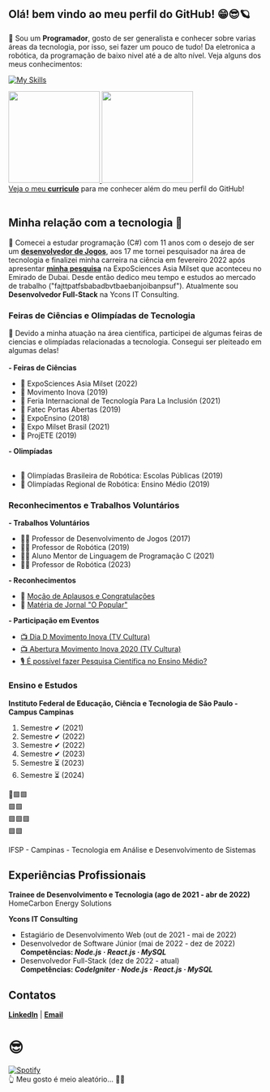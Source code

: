 ## Olá! bem vindo ao meu perfil do GitHub! 😁😎🪐

🚀 Sou um <b>Programador</b>, gosto de ser generalista e conhecer sobre varias áreas da tecnologia, por isso, sei fazer um pouco de tudo! Da eletronica a robótica, da programação de baixo nivel até a de alto nível. Veja alguns dos meus conhecimentos: 

[![My Skills](https://skillicons.dev/icons?i=js,html,css,python,c,cs,arduino,flask,raspberrypi,dotnet,expressjs,visualstudio,vscode,firebase,git,github,java,mysql,nodejs,php,react,unity)](https://skillicons.dev)
 
<div>
<a href="https://github.com/MarcosMaga">
<img height="180em" src="https://github-readme-stats-eight-lac.vercel.app/api/top-langs/?username=MarcosMaga&layout=compact&langs_count=7&theme=dark"/>
<img height="180em" src="https://github-readme-stats-eight-lac.vercel.app/api?username=MarcosMaga&show_icons=true&theme=dark&include_all_commits=true&count_private=true"/>
</div>
Veja o meu <a href="https://drive.google.com/file/d/1W7-_--TCyr94pbd98OB_b1cRMJYodpyx/view?usp=share_link" target="_blank"><b>curriculo</b></a> para me conhecer além do meu perfil do GitHub!
<br><br>
 
 ## Minha relação com a tecnologia 🤖
 
 🚀 Comecei a estudar programação (C#) com 11 anos com o desejo de ser um <a href="https://play.google.com/store/apps/details?id=air.BlackHole6.A0&hl=pt_PT&gl=US" target="_blank"><b>desenvolvedor de Jogos</b></a>, aos 17 me tornei pesquisador na área de tecnologia e finalizei minha carreira na ciência em fevereiro 2022 após apresentar <a href="https://www.youtube.com/watch?v=To8yog_hUL4&t=26s&ab_channel=MarcosMagalh%C3%A3es"><b>minha pesquisa</a></b> na ExpoSciences Asia Milset que aconteceu no Emirado de Dubai. Desde então dedico meu tempo e estudos ao mercado de trabalho ("fajttpatfsbabadbvtbaebanjoibanpsuf"). Atualmente sou <b>Desenvolvedor Full-Stack</b> na Ycons IT Consulting.

 ### Feiras de Ciências e Olimpíadas de Tecnologia
 🚀 Devido a minha atuação na área cientifica, participei de algumas feiras de ciencias e olimpíadas relacionadas a tecnologia. Consegui ser pleiteado em algumas delas!
 <br><br>
 <b>- Feiras de Ciências</b>
 <ul>
  <li>🥇 ExpoSciences Asia Milset (2022)</li>
  <li>🥇 Movimento Inova (2019)</li>
  <li>🥇 Feria Internacional de Tecnología Para La Inclusión (2021)</li>
  <li>🥇 Fatec Portas Abertas (2019)</li>
  <li>🥈 ExpoEnsino (2018)</li>
  <li>🥉 Expo Milset Brasil (2021)</li>
  <li>🥉 ProjETE (2019)</li>
 </ul>
 <b>- Olimpíadas</b>
 <ul>
  <br>
  <li>🥇 Olimpíadas Brasileira de Robótica: Escolas Públicas (2019)</li>
  <li>🥇 Olimpíadas Regional de Robótica: Ensino Médio (2019)</li>
 </ul>
 
 ### Reconhecimentos e Trabalhos Voluntários
 <b>- Trabalhos Voluntários</b>
 <ul>
  <li>👨‍🏫 Professor de Desenvolvimento de Jogos (2017)</li>
  <li>👨‍🏫 Professor de Robótica (2019)</li>
  <li>👨‍🏫 Aluno Mentor de Linguagem de Programação C (2021)</li>
  <li>👨‍🏫 Professor de Robótica (2023)</li>
 </ul>
 
 <b>- Reconhecimentos</b>
 <ul>
  <li>📧 <a href="https://drive.google.com/drive/folders/13opwyF4uNEW-V7AA06r1kiIfRgKLP8_Q?usp=share_link" target="_blank">Moção de Aplausos e Congratulações</a></li>
  <li>📰 <a href="https://www.linkedin.com/feed/update/urn:li:activity:6861031640571908096/" target="_blank">Matéria de Jornal "O Popular"</a></li>
 </ul>
 
 <b>- Participação em Eventos</b>
 <ul>
  <li><a href="https://www.youtube.com/watch?v=ybmebNx_m7U&list=LL&index=20&t=556s&ab_channel=CentrodeM%C3%ADdiasSP" target="_blank">📺 Dia D Movimento Inova (TV Cultura)</a></li>
  <li><a href="https://www.youtube.com/watch?v=OSypROzmZls&list=LL&index=19&ab_channel=CentrodeM%C3%ADdiasSP" target="_blank">📺 Abertura Movimento Inova 2020 (TV Cultura)</a></li>
  <li><a href="https://www.youtube.com/watch?v=8uNiyWcFJLI&list=LL&index=19&ab_channel=GrandeGrupodePesquisa" target="_blank">🎙 É possível fazer Pesquisa Científica no Ensino Médio?</a></li>
 </ul>
 
 ### Ensino e Estudos
 
 <b>Instituto Federal de Educação, Ciência e Tecnologia de São Paulo - Campus Campinas</b>
 <ol>
  <li>Semestre ✔ (2021)</li>
  <li>Semestre ✔ (2022)</li>
  <li>Semestre ✔ (2022)</li>
  <li>Semestre ✔ (2023)</li>
  <li>Semestre ⏳️ (2023)</li>
  <li>Semestre ⏳️ (2024)</li>
 </ol>
 
 🔴🟩🟩<br>
 🟩🟩<br>
 🟩🟩🟩<br>
 🟩🟩<br>
 
 IFSP - Campinas - Tecnologia em Análise e Desenvolvimento de Sistemas
 
## Experiências Profissionais
 <b>Trainee de Desenvolvimento e Tecnologia (ago de 2021 - abr de 2022)</b><br>
 HomeCarbon Energy Solutions<br>
 
 <b>Ycons IT Consulting</b>
 <ul>
  <li>Estagiário de Desenvolvimento Web (out de 2021 - mai de 2022)</li>
  <li>Desenvolvedor de Software Júnior (mai de 2022 - dez de 2022)<br><b>Competências: <i>Node.js · React.js · MySQL</i></b></li>
  <li>Desenvolvedor Full-Stack (dez de 2022 - atual)<br><b>Competências: <i>CodeIgniter · Node.js · React.js · MySQL</b></i></li>
 </ul>
 
## Contatos
 <a href="https://www.linkedin.com/in/marcosvmagalhaes/" target="_blank"><b>LinkedIn</b></a> | <a href="mailto:marcosvmagalhaes@gmail.com" target="_blank"><b>Email</b></a>
 
# 😎
[![Spotify](https://novatorem-ij6667go4-marcosmaga.vercel.app/api/spotify)](https://open.spotify.com/user/22lgtynmtphzxbooilctdqxdi)
 <br>
👆 Meu gosto é meio aleatório... 🎸😎

